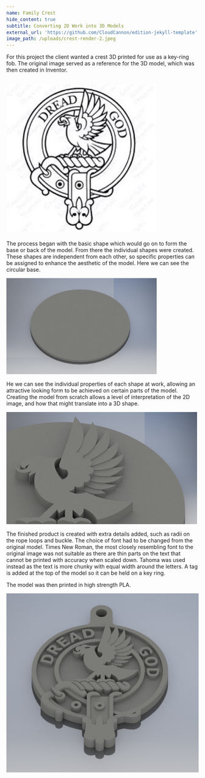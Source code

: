 ```yaml
---
name: Family Crest
hide_content: true
subtitle: Converting 2D Work into 3D Models
external_url: 'https://github.com/CloudCannon/edition-jekyll-template'
image_path: /uploads/crest-render-2.jpeg
---
```



For this project the client wanted a crest 3D printed for use as a key-ring fob. The original image served as a reference for the 3D model, which was then created in Inventor.

## ![Original Reference Image](/uploads/versions/crest-original---x----393-385x---.jpg)

The process began with the basic shape which would go on to form the base or back of the model. From there the individual shapes were created. These shapes are independent from each other, so specific properties can be assigned to enhance the aesthetic of the model. Here we can see the circular base.

![](/uploads/versions/crest-render-3---x----394-251x---.jpeg)

He we can see the individual properties of each shape at work, allowing an attractive looking form to be achieved on certain parts of the model. Creating the model from scratch allows a level of interpretation of the 2D image, and how that might translate into a 3D shape.

![](/uploads/versions/crest-render-detail-1---x----500-293x---.jpeg)

The finished product is created with extra details added, such as radii on the rope loops and buckle. The choice of font had to be changed from the original model. Times New Roman, the most closely resembling font to the original image was not suitable as there are thin parts on the text that cannot be printed with accuracy when scaled down. Tahoma was used instead as the text is more chunky with equal width around the letters. A tag is added at the top of the model so it can be held on a key ring.

The model was then printed in high strength PLA.

![](/uploads/versions/crest-render-1---x----675-627x---.jpeg)